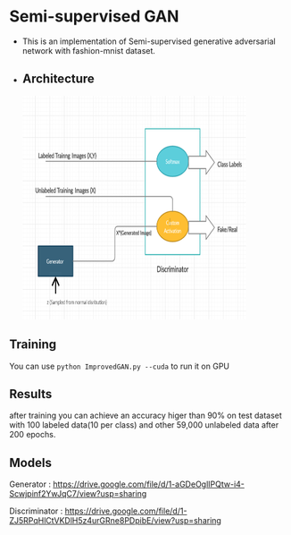 # Semi-supervised GAN

- This is an implementation of Semi-supervised generative adversarial network with fashion-mnist dataset.
- ## Architecture
  <img src="https://github.com/ahmedkotb98/Semi-Supervised-Gan/blob/main/images/architecture.png" width="400" height="400" />

## Training
 
You can use `python ImprovedGAN.py --cuda` to run it on GPU

## Results

after training you can achieve an accuracy higer than 90% on test dataset with 100 labeled data(10 per class) and other 59,000 unlabeled data after 200 epochs.

## Models

Generator : https://drive.google.com/file/d/1-aGDeOglIPQtw-i4-Scwjpinf2YwJqC7/view?usp=sharing

Discriminator : https://drive.google.com/file/d/1-ZJ5RPqHlCtVKDlH5z4urGRne8PDpibE/view?usp=sharing
